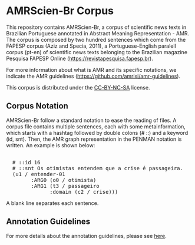 # AMRScien-Br Corpus

This repository contains AMRScien-Br, a corpus of scientific news texts in Brazilian Portuguese annotated in Abstract Meaning Representation - AMR. The corpus is composed by two hundred sentences which come from the FAPESP corpus (Aziz and Specia, 2011), a Portuguese-English paralell corpus (pt-en) of scientific news texts belonging to the Brazilian magazine Pesquisa FAPESP Online (<https://revistapesquisa.fapesp.br>).

For more information about what is AMR and its specific notations, we indicate the AMR guidelines (<https://github.com/amrisi/amr-guidelines>).

This corpus is distributed under the [CC-BY-NC-SA](LICENSE.md) license.

## Corpus Notation

AMRScien-Br follow a standard notation to ease the reading of files. A corpus file contains multiple sentences, each with some metainformation, which starts with a hashtag followed by double colons (# ::) and a keyword (id, snt). Then, the AMR graph representation in the PENMAN notation is written. An example is shown below:

  <pre> 
  # ::id 16
  # ::snt Os otimistas entendem que a crise é passageira. 
  (u1 / entender-01
        :ARG0 (o0 / otimista)
        :ARG1 (t3 / passageiro
              :domain (c2 / crise))) </pre>
            
A blank line separates each sentence.

## Annotation Guidelines

For more details about the annotation guidelines, please see [here](guideline.pdf).

